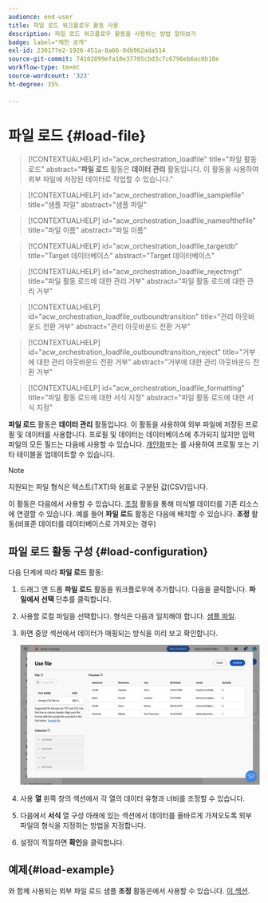 ```yaml
---
audience: end-user
title: 파일 로드 워크플로우 활동 사용
description: 파일 로드 워크플로우 활동을 사용하는 방법 알아보기
badge: label="제한 공개"
exl-id: 230177e2-1926-451a-8a66-0db962ada514
source-git-commit: 74102899efa10e37705cbd3c7c6796eb6ac0b18e
workflow-type: tm+mt
source-wordcount: '323'
ht-degree: 35%

---
```


# 파일 로드 {#load-file}

>[!CONTEXTUALHELP]
>id="acw_orchestration_loadfile"
>title="파일 활동 로드"
>abstract="**파일 로드** 활동은 **데이터 관리** 활동입니다. 이 활동을 사용하여 외부 파일에 저장된 데이터로 작업할 수 있습니다."

>[!CONTEXTUALHELP]
>id="acw_orchestration_loadfile_samplefile"
>title="샘플 파일"
>abstract="샘플 파일"

>[!CONTEXTUALHELP]
>id="acw_orchestration_loadfile_nameofthefile"
>title="파일 이름"
>abstract="파일 이름"

>[!CONTEXTUALHELP]
>id="acw_orchestration_loadfile_targetdb"
>title="Target 데이터베이스"
>abstract="Target 데이터베이스"

>[!CONTEXTUALHELP]
>id="acw_orchestration_loadfile_rejectmgt"
>title="파일 활동 로드에 대한 관리 거부"
>abstract="파일 활동 로드에 대한 관리 거부"

>[!CONTEXTUALHELP]
>id="acw_orchestration_loadfile_outboundtransition"
>title="관리 아웃바운드 전환 거부"
>abstract="관리 아웃바운드 전환 거부"

>[!CONTEXTUALHELP]
>id="acw_orchestration_loadfile_outboundtransition_reject"
>title="거부에 대한 관리 아웃바운드 전환 거부"
>abstract="거부에 대한 관리 아웃바운드 전환 거부"

>[!CONTEXTUALHELP]
>id="acw_orchestration_loadfile_formatting"
>title="파일 활동 로드에 대한 서식 지정"
>abstract="파일 활동 로드에 대한 서식 지정"

**파일 로드** 활동은 **데이터 관리** 활동입니다. 이 활동을 사용하여 외부 파일에 저장된 프로필 및 데이터를 사용합니다. 프로필 및 데이터는 데이터베이스에 추가되지 않지만 입력 파일의 모든 필드는 다음에 사용할 수 있습니다. [개인화](../../personalization/gs-personalization.md)또는 를 사용하여 프로필 또는 기타 테이블을 업데이트할 수 있습니다.

>[!NOTE]
>지원되는 파일 형식은 텍스트(TXT)와 쉼표로 구분된 값(CSV)입니다.

이 활동은 다음에서 사용할 수 있습니다. [조정](reconciliation.md) 활동을 통해 미식별 데이터를 기존 리소스에 연결할 수 있습니다. 예를 들어 **파일 로드** 활동은 다음에 배치할 수 있습니다. **조정** 활동(비표준 데이터를 데이터베이스로 가져오는 경우)

## 파일 로드 활동 구성 {#load-configuration}

다음 단계에 따라 **파일 로드** 활동:

1. 드래그 앤 드롭 **파일 로드** 활동을 워크플로우에 추가합니다. 다음을 클릭합니다. **파일에서 선택** 단추를 클릭합니다.

1. 사용할 로컬 파일을 선택합니다. 형식은 다음과 일치해야 합니다. [샘플 파일](../../audience/file-audience.md#sample-file).

1. 화면 중앙 섹션에서 데이터가 매핑되는 방식을 미리 보고 확인합니다.

   ![](../assets/load-file.png)

1. 사용 **열** 왼쪽 창의 섹션에서 각 열의 데이터 유형과 너비를 조정할 수 있습니다.

1. 다음에서 **서식** 열 구성 아래에 있는 섹션에서 데이터를 올바르게 가져오도록 외부 파일의 형식을 지정하는 방법을 지정합니다.

1. 설정이 적절하면 **확인**&#x200B;을 클릭합니다.

## 예제{#load-example}

와 함께 사용되는 외부 파일 로드 샘플 **조정** 활동은에서 사용할 수 있습니다. [이 섹션](reconciliation.md#reconciliation-example).
